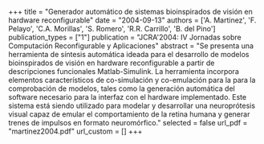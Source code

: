 +++
title = "Generador automático de sistemas bioinspirados de visión en hardware reconfigurable"
date = "2004-09-13"
authors = ['A. Martinez', 'F. Pelayo', 'C.A. Morillas', 'S. Romero', 'R.R. Carrillo', 'B. del Pino']
publication_types = ["1"]
publication = "JCRA'2004: IV Jornadas sobre Computación Reconfigurable y Aplicaciones"
abstract = "Se presenta una herramienta de síntesis automática ideada para el desarrollo de modelos bioinspirados de visión en hardware reconfigurable a partir de descripciones funcionales Matlab-Simulink. La herramienta incorpora elementos característicos de co-simulación y co-emulación para la para la comprobación de modelos, tales como la generación automática del software necesario para la interfaz con el hardware implementado. Este sistema está siendo utilizado para modelar y desarrollar una neuroprótesis visual capaz de emular el comportamiento de la retina humana y generar trenes de impulsos en formato neuromórfico."
selected = false
url_pdf = "martinez2004.pdf"
url_custom = []
+++

